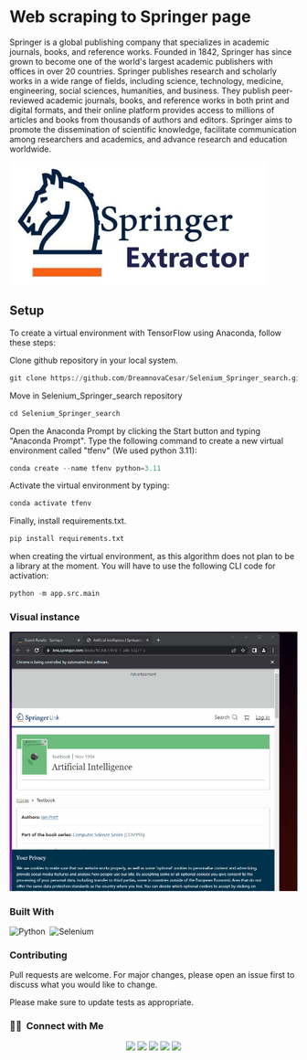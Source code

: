 
# Web scraping to Springer page

Springer is a global publishing company that specializes in academic journals, books, and reference works. Founded in 1842, Springer has since grown to become one of the world's largest academic publishers with offices in over 20 countries. Springer publishes research and scholarly works in a wide range of fields, including science, technology, medicine, engineering, social sciences, humanities, and business. They publish peer-reviewed academic journals, books, and reference works in both print and digital formats, and their online platform provides access to millions of articles and books from thousands of authors and editors. Springer aims to promote the dissemination of scientific knowledge, facilitate communication among researchers and academics, and advance research and education worldwide.

![alt text](Springer_Extractor.png)

## Setup

To create a virtual environment with TensorFlow using Anaconda, follow these steps:

Clone github repository in your local system.

```python
git clone https://github.com/DreamnovaCesar/Selenium_Springer_search.git
```

Move in Selenium_Springer_search repository

```python
cd Selenium_Springer_search
```
Open the Anaconda Prompt by clicking the Start button and typing "Anaconda Prompt".
Type the following command to create a new virtual environment called "tfenv" (We used python 3.11):

```python
conda create --name tfenv python=3.11
```
Activate the virtual environment by typing:

```python
conda activate tfenv
```
Finally, install requirements.txt.

```python
pip install requirements.txt
```

when creating the virtual environment, as this algorithm does not plan to be a library at the moment. You will have to use the following CLI code for activation:

```python
python -m app.src.main
```

### Visual instance

![Alt Text](Springer.gif)

### Built With

![Python](https://img.shields.io/badge/Python-3776AB?style=for-the-badge&logo=python&logoColor=white)&nbsp;
![Selenium](https://img.shields.io/badge/-selenium-%43B02A?style=for-the-badge&logo=selenium&logoColor=white)&nbsp;


### Contributing

Pull requests are welcome. For major changes, please open an issue first
to discuss what you would like to change.

Please make sure to update tests as appropriate.

### 🤝🏻 &nbsp;Connect with Me

<p align="center">
<a href="https://www.linkedin.com/in/cesar-eduardo-mu%C3%B1oz-chavez-a00674186/"><img src="https://img.shields.io/badge/LinkedIn-0077B5?style=for-the-badge&logo=linkedin&logoColor=white"/></a>
<a href="https://twitter.com/CesarEd43166481"><img src="https://img.shields.io/badge/Twitter-1DA1F2?style=for-the-badge&logo=twitter&logoColor=white"/></a>
<a href="https://www.facebook.com/cesareduardo.munozchavez/"><img src="https://img.shields.io/badge/Facebook-1877F2?style=for-the-badge&logo=facebook&logoColor=white"/></a>
<a href="mailto:cesareduardomucha@hotmail.com"><img src="https://img.shields.io/badge/Microsoft_Outlook-0078D4?style=for-the-badge&logo=microsoft-outlook&logoColor=white"/></a>
<a href="mailto:cesareduardomucha@gmail.com"><img src="https://img.shields.io/badge/Gmail-D14836?style=for-the-badge&logo=gmail&logoColor=white"/></a>
</p>
